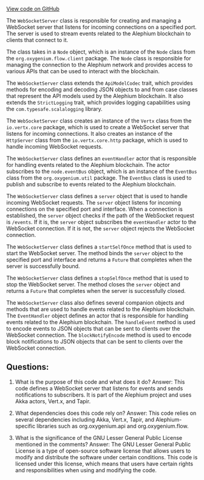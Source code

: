 [View code on GitHub](https://github.com/oxygenium/oxygenium/app/src/main/scala/org/oxygenium/app/WebSocketServer.scala)

The `WebSocketServer` class is responsible for creating and managing a WebSocket server that listens for incoming connections on a specified port. The server is used to stream events related to the Alephium blockchain to clients that connect to it. 

The class takes in a `Node` object, which is an instance of the `Node` class from the `org.oxygenium.flow.client` package. The `Node` class is responsible for managing the connection to the Alephium network and provides access to various APIs that can be used to interact with the blockchain. 

The `WebSocketServer` class extends the `ApiModelCodec` trait, which provides methods for encoding and decoding JSON objects to and from case classes that represent the API models used by the Alephium blockchain. It also extends the `StrictLogging` trait, which provides logging capabilities using the `com.typesafe.scalalogging` library. 

The `WebSocketServer` class creates an instance of the `Vertx` class from the `io.vertx.core` package, which is used to create a WebSocket server that listens for incoming connections. It also creates an instance of the `HttpServer` class from the `io.vertx.core.http` package, which is used to handle incoming WebSocket requests. 

The `WebSocketServer` class defines an `eventHandler` actor that is responsible for handling events related to the Alephium blockchain. The actor subscribes to the `node.eventBus` object, which is an instance of the `EventBus` class from the `org.oxygenium.util` package. The `EventBus` class is used to publish and subscribe to events related to the Alephium blockchain. 

The `WebSocketServer` class defines a `server` object that is used to handle incoming WebSocket requests. The `server` object listens for incoming connections on the specified port and interface. When a connection is established, the `server` object checks if the path of the WebSocket request is `/events`. If it is, the `server` object subscribes the `eventHandler` actor to the WebSocket connection. If it is not, the `server` object rejects the WebSocket connection. 

The `WebSocketServer` class defines a `startSelfOnce` method that is used to start the WebSocket server. The method binds the `server` object to the specified port and interface and returns a `Future` that completes when the server is successfully bound. 

The `WebSocketServer` class defines a `stopSelfOnce` method that is used to stop the WebSocket server. The method closes the `server` object and returns a `Future` that completes when the server is successfully closed. 

The `WebSocketServer` class also defines several companion objects and methods that are used to handle events related to the Alephium blockchain. The `EventHandler` object defines an actor that is responsible for handling events related to the Alephium blockchain. The `handleEvent` method is used to encode events to JSON objects that can be sent to clients over the WebSocket connection. The `blockNotifyEncode` method is used to encode block notifications to JSON objects that can be sent to clients over the WebSocket connection.
## Questions: 
 1. What is the purpose of this code and what does it do?
   Answer: This code defines a WebSocket server that listens for events and sends notifications to subscribers. It is part of the Alephium project and uses Akka actors, Vert.x, and Tapir.

2. What dependencies does this code rely on?
   Answer: This code relies on several dependencies including Akka, Vert.x, Tapir, and Alephium-specific libraries such as org.oxygenium.api and org.oxygenium.flow.

3. What is the significance of the GNU Lesser General Public License mentioned in the comments?
   Answer: The GNU Lesser General Public License is a type of open-source software license that allows users to modify and distribute the software under certain conditions. This code is licensed under this license, which means that users have certain rights and responsibilities when using and modifying the code.